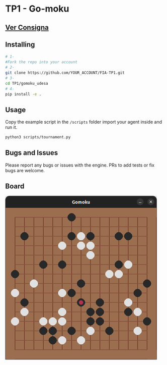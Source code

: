 # TP1 - Go-moku
## [Ver Consigna](TP1-Go-moku.md)

## Installing
```bash
# 1-
#Fork the repo into your account
# 2-
git clone https://github.com/YOUR_ACCOUNT/FIA-TP1.git
# 3-
cd TP1/gomoku_udesa
# 4-
pip install -e .
```

## Usage
Copy the example script in the `/scripts` folder import your agent inside and run it.
```bash
python3 scripts/tournament.py
```

## Bugs and Issues
Please report any bugs or issues with the engine.
PRs to add tests or fix bugs are welcome.


## Board
![board_image](assets/board.png "Board")

